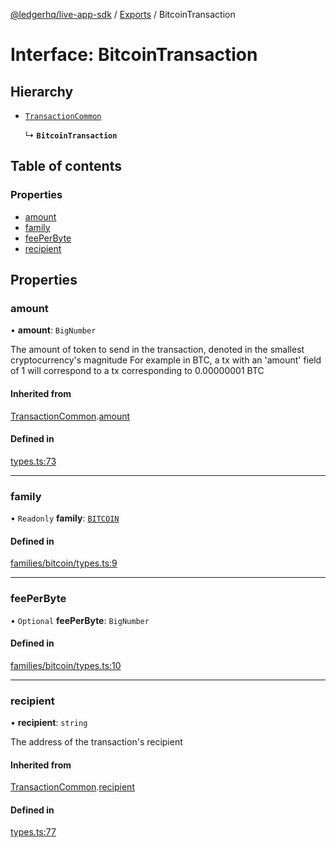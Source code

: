 [@ledgerhq/live-app-sdk](../README.md) / [Exports](../modules.md) / BitcoinTransaction

# Interface: BitcoinTransaction

## Hierarchy

- [`TransactionCommon`](TransactionCommon.md)

  ↳ **`BitcoinTransaction`**

## Table of contents

### Properties

- [amount](BitcoinTransaction.md#amount)
- [family](BitcoinTransaction.md#family)
- [feePerByte](BitcoinTransaction.md#feeperbyte)
- [recipient](BitcoinTransaction.md#recipient)

## Properties

### amount

• **amount**: `BigNumber`

The amount of token to send in the transaction, denoted in the smallest cryptocurrency's magnitude
For example in BTC, a tx with an 'amount' field of 1 will correspond to a tx corresponding to 0.00000001 BTC

#### Inherited from

[TransactionCommon](TransactionCommon.md).[amount](TransactionCommon.md#amount)

#### Defined in

[types.ts:73](https://github.com/LedgerHQ/live-app-sdk/blob/d6e8ab1/src/types.ts#L73)

___

### family

• `Readonly` **family**: [`BITCOIN`](../enums/FAMILIES.md#bitcoin)

#### Defined in

[families/bitcoin/types.ts:9](https://github.com/LedgerHQ/live-app-sdk/blob/d6e8ab1/src/families/bitcoin/types.ts#L9)

___

### feePerByte

• `Optional` **feePerByte**: `BigNumber`

#### Defined in

[families/bitcoin/types.ts:10](https://github.com/LedgerHQ/live-app-sdk/blob/d6e8ab1/src/families/bitcoin/types.ts#L10)

___

### recipient

• **recipient**: `string`

The address of the transaction's recipient

#### Inherited from

[TransactionCommon](TransactionCommon.md).[recipient](TransactionCommon.md#recipient)

#### Defined in

[types.ts:77](https://github.com/LedgerHQ/live-app-sdk/blob/d6e8ab1/src/types.ts#L77)
